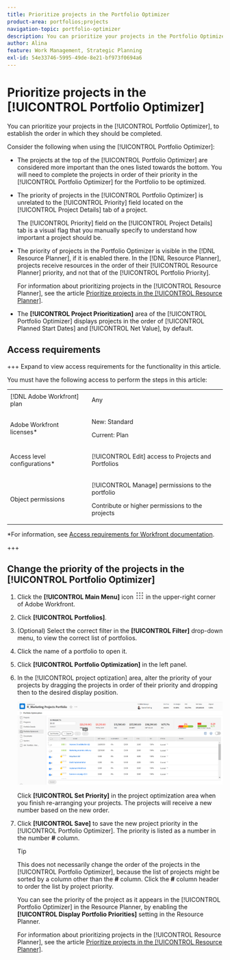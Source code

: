 ```yaml
---
title: Prioritize projects in the Portfolio Optimizer
product-area: portfolios;projects
navigation-topic: portfolio-optimizer
description: You can prioritize your projects in the Portfolio Optimizer, to establish the order in which they should be completed.
author: Alina
feature: Work Management, Strategic Planning
exl-id: 54e33746-5995-49de-8e21-bf973f0694a6
---
```

# Prioritize projects in the [!UICONTROL Portfolio Optimizer]

You can prioritize your projects in the [!UICONTROL Portfolio Optimizer], to establish the order in which they should be completed.

Consider the following when using the [!UICONTROL Portfolio Optimizer]:

* The projects at the top of the [!UICONTROL Portfolio Optimizer] are considered more important than the ones listed towards the bottom. You will need to complete the projects in order of their priority in the [!UICONTROL Portfolio Optimizer] for the Portfolio to be optimized. 
* The priority of projects in the [!UICONTROL Portfolio Optimizer] is unrelated to the [!UICONTROL Priority] field located on the [!UICONTROL Project Details] tab of a project.

   The [!UICONTROL Priority] field on the [!UICONTROL Project Details] tab is a visual flag that you manually specify to understand how important a project should be.

* The priority of projects in the Portfolio Optimizer is visible in the [!DNL Resource Planner], if it is enabled there. In the [!DNL Resource Planner], projects receive resources in the order of their [!UICONTROL Resource Planner] priority, and not that of the [!UICONTROL Portfolio Priority].

   For information about prioritizing projects in the [!UICONTROL Resource Planner], see the article [Prioritize projects in the [!UICONTROL Resource Planner]](../../../resource-mgmt/resource-planning/prioritize-projects-resource-planner.md).

* The **[!UICONTROL Project Prioritization]** area of the [!UICONTROL Portfolio Optimizer] displays projects in the order of [!UICONTROL Planned Start Dates] and [!UICONTROL Net Value], by default.

## Access requirements

+++ Expand to view access requirements for the functionality in this article. 

You must have the following access to perform the steps in this article:

<table style="table-layout:auto"> 
 <col> 
 <col> 
 <tbody> 
  <tr> 
   <td role="rowheader">[!DNL Adobe Workfront] plan</td> 
   <td> <p>Any </p> </td> 
  </tr> 
  <tr> 
   <td role="rowheader">Adobe Workfront licenses*</td> 
   <td> <p>New: Standard</p>
   <p>Current: Plan</p> </td> 
  </tr> 
  <tr> 
   <td role="rowheader">Access level configurations*</td> 
   <td> <p>[!UICONTROL Edit] access to Projects and Portfolios</p></td> 
  </tr> 
  <tr> 
   <td role="rowheader">Object permissions</td> 
   <td> <p>[!UICONTROL Manage] permissions to the portfolio</p> <p>Contribute or higher permissions to the projects</p>  </td> 
  </tr> 
 </tbody> 
</table>

*For information, see [Access requirements for Workfront documentation](/help/quicksilver/administration-and-setup/add-users/access-levels-and-object-permissions/access-level-requirements-in-documentation.md). 

+++

## Change the priority of the projects in the [!UICONTROL Portfolio Optimizer]

1. Click the **[!UICONTROL Main Menu]** icon ![](assets/main-menu-icon.png) in the upper-right corner of Adobe Workfront.

1. Click **[!UICONTROL Portfolios]**.
1. (Optional) Select the correct filter in the **[!UICONTROL Filter]** drop-down menu, to view the correct list of portfolios.
1. Click the name of a portfolio to open it.
1. Click **[!UICONTROL Portfolio Optimization]** in the left panel.
1. In the [!UICONTROL project optization] area, alter the priority of your projects by dragging the projects in order of their priority and dropping then to the desired display position.

   ![](assets/portfolio-optimizer-with-projects-nwe-350x89.png)

   Click **[!UICONTROL Set Priority]** in the project optimization area when you finish re-arranging your projects. The projects will receive a new number based on the new order.

1. Click **[!UICONTROL Save]** to save the new project priority in the [!UICONTROL Portfolio Optimizer]. The priority is listed as a number in the number **#** column.

   >[!TIP]
   >
   >This does not necessarily change the order of the projects in the [!UICONTROL Portfolio Optimizer], because the list of projects might be sorted by a column other than the **#** column. Click the **#** column header to order the list by project priority.

   You can see the priority of the project as it appears in the [!UICONTROL Portfolio Optimizer] in the Resource Planner, by enabling the **[!UICONTROL Display Portfolio Priorities]** setting in the Resource Planner.

   For information about prioritizing projects in the [!UICONTROL Resource Planner], see the article [Prioritize projects in the [!UICONTROL Resource Planner]](../../../resource-mgmt/resource-planning/prioritize-projects-resource-planner.md).
